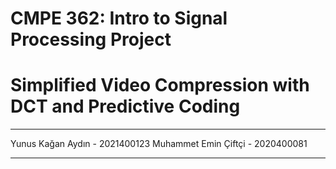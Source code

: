 # CMPE 362: Intro to Signal Processing Project
# Simplified Video Compression with DCT and Predictive Coding

---
Yunus Kağan Aydın - 2021400123
Muhammet Emin Çiftçi - 2020400081

---